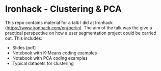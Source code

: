 # Ironhack - Clustering & PCA

This repo contains material for a talk I did at Ironhack (https://www.ironhack.com/en/berlin). The aim of the talk was the give a practical perspective on how a user segmentation project could be carried out. This includes:
- Slides (pdf)
- Notebook with K-Means coding examples
- Notebook with PCA coding examples
- Typical datasets for clustering


